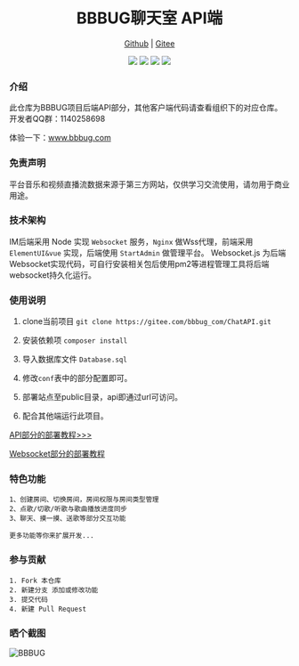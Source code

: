 <h1 align="center">BBBUG聊天室 API端</h1>
<p align="center">
<a href="https://github.com/HammCn/BBBUG-API" target="_blank">Github</a> | <a href="https://gitee.com/bbbug_com/ChatAPI" target="_blank">Gitee</a>
</p>
<p align="center">
<a href="https://gitee.com/bbbug_com/ChatAPI/stargazers" target="_blank"><img src="https://svg.hamm.cn/gitee.svg?type=star&user=bbbug_com&project=ChatAPI"/></a>
<a href="https://gitee.com/bbbug_com/ChatAPI/members" target="_blank"><img src="https://svg.hamm.cn/gitee.svg?type=fork&user=bbbug_com&project=ChatAPI"/></a>
<img src="https://svg.hamm.cn/badge.svg?key=Base&value=Vue.Element"/>
<img src="https://svg.hamm.cn/badge.svg?key=License&value=Apache-2.0"/>
</p>



### 介绍

此仓库为BBBUG项目后端API部分，其他客户端代码请查看组织下的对应仓库。开发者QQ群：1140258698

体验一下：<a href="https://www.bbbug.com/" target="_blank">www.bbbug.com</a>

### 免责声明

平台音乐和视频直播流数据来源于第三方网站，仅供学习交流使用，请勿用于商业用途。

### 技术架构

IM后端采用 Node 实现 ```Websocket``` 服务，```Nginx``` 做Wss代理，前端采用 ```ElementUI&vue``` 实现，后端使用 ```StartAdmin``` 做管理平台。 Websocket.js 为后端Websocket实现代码，可自行安装相关包后使用pm2等进程管理工具将后端websocket持久化运行。


### 使用说明

1. clone当前项目 ```git clone https://gitee.com/bbbug_com/ChatAPI.git```

2. 安装依赖项 ```composer install```

3. 导入数据库文件 ```Database.sql```

4. 修改```conf```表中的部分配置即可。

5. 部署站点至public目录，api即通过url可访问。

6. 配合其他端运行此项目。

[API部分的部署教程>>>](https://doc.bbbug.com/3097468.html)

[Websocket部分的部署教程](https://doc.bbbug.com/3097478.html)

### 特色功能
```
1、创建房间、切换房间，房间权限与房间类型管理
2、点歌/切歌/听歌与歌曲播放进度同步
3、聊天、摸一摸、送歌等部分交互功能

更多功能等你来扩展开发...
```


### 参与贡献
```
1. Fork 本仓库
2. 新建分支 添加或修改功能
3. 提交代码
4. 新建 Pull Request
```

### 晒个截图
![BBBUG](https://images.gitee.com/uploads/images/2020/1105/220353_28e6e322_145025.png "截屏2020-11-05 22.03.36.png")
